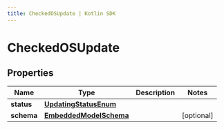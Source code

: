 ```yaml
---
title: CheckedOSUpdate | Kotlin SDK
---
```




# CheckedOSUpdate

## Properties
Name | Type | Description | Notes
------------ | ------------- | ------------- | -------------
**status** | [**UpdatingStatusEnum**](UpdatingStatusEnum) |  | 
**schema** | [**EmbeddedModelSchema**](EmbeddedModelSchema) |  |  [optional]




